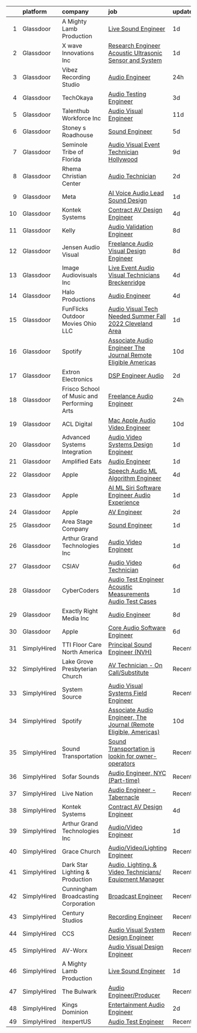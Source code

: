 

|    | platform    | company                                    | job                                                                                                                                                                                                                                                                                                                                                                                                                                                                                                                                                                                                                                                                                                                                                                                                                                                                                                                                                                                                                                                                                                                                                                                                                                                                                                                                                                                                                                                                                                                                                           | update_time   | location            |
|---:|:------------|:-------------------------------------------|:--------------------------------------------------------------------------------------------------------------------------------------------------------------------------------------------------------------------------------------------------------------------------------------------------------------------------------------------------------------------------------------------------------------------------------------------------------------------------------------------------------------------------------------------------------------------------------------------------------------------------------------------------------------------------------------------------------------------------------------------------------------------------------------------------------------------------------------------------------------------------------------------------------------------------------------------------------------------------------------------------------------------------------------------------------------------------------------------------------------------------------------------------------------------------------------------------------------------------------------------------------------------------------------------------------------------------------------------------------------------------------------------------------------------------------------------------------------------------------------------------------------------------------------------------------------|:--------------|:--------------------|
|  1 | Glassdoor   | A Mighty Lamb Production                   | [Live Sound Engineer](https://www.glassdoor.com/partner/jobListing.htm?pos=125&ao=1136043&s=58&guid=000001822efa9717a3e8399101248b28&src=GD_JOB_AD&t=SR&vt=w&ea=1&cs=1_d05ae0cf&cb=1658645551214&jobListingId=1008023275109&jrtk=3-0-1g8nfl5ps2go8001-1g8nfl5q8i9ip800-c0b291403f18d7e9-)                                                                                                                                                                                                                                                                                                                                                                                                                                                                                                                                                                                                                                                                                                                                                                                                                                                                                                                                                                                                                                                                                                                                                                                                                                                                     | 1d            | Nashville, TN       |
|  2 | Glassdoor   | X wave Innovations  Inc                    | [Research Engineer   Acoustic  Ultrasonic Sensor and System](https://www.glassdoor.com/partner/jobListing.htm?pos=109&ao=1110586&s=58&guid=000001822efa9717a3e8399101248b28&src=GD_JOB_AD&t=SR&vt=w&ea=1&cs=1_ada819a7&cb=1658645551212&jobListingId=1008023007042&cpc=BCC169F53084E245&jrtk=3-0-1g8nfl5ps2go8001-1g8nfl5q8i9ip800-b068819ec5f1cad6--6NYlbfkN0BHIfC1zsKGIu0R3teaIu8liT7fbRNLaQeDQfcPJweUK9FtGyWMTNeDd1zEHevLDgmM9c9hqUONlpUtFbzT3ZiffslUtdCCpni17USCT42k68T0TmuBcqqW_ER1NZ_FGkun9mKgyGM3HFgbFvRNtkEy-PMpUdrKQ3ogIZinEeQF0987CSResEQ2Dnmf8J09L8aBUU3AAhzBbakDwbcmOyhy844LL3qHlx62re0eLaZsBt-7W3jrfeqouc1xBfUEyt9lc0SDlB7zwxINxPo6g3vuzquUyXLz0wZwoXMg4mxwX6c2UxJrV8POEeWpeoOAbQfaFfaf3WBDjN6_oOZqbRoY7WwS8oEiUFkI1gDk23Mb263dOsys54OXKy9pe8tKgnfDxFnkIoBVeC0oZbZkJKo2_oB3kfswAdeAl--bo9PWbus7t1ieLVKgDaUh9dXf4UTIxSGh5js-56Rop8We2pCSV27M5hvCUqRDPXTVHgQcajNhmGAylk4MoRW___1xO-Y%3D)                                                                                                                                                                                                                                                                                                                                                                                                                                                                                                                                                                                                                                                           | 1d            | Gaithersburg, MD    |
|  3 | Glassdoor   | Vibez Recording Studio                     | [Audio Engineer](https://www.glassdoor.com/partner/jobListing.htm?pos=103&ao=1110586&s=58&guid=000001822efa9717a3e8399101248b28&src=GD_JOB_AD&t=SR&vt=w&ea=1&cs=1_eee85154&cb=1658645551211&jobListingId=1008024263459&cpc=C63BD00756FD6F58&jrtk=3-0-1g8nfl5ps2go8001-1g8nfl5q8i9ip800-e3b545f4ab97bf48--6NYlbfkN0BKgzQyzTF1Q9mOsR1amaS-juVGLjHt5Cdom-gEF9y-xY-tlIpRXCPWyP4pclVePwENEW3aw1BxwPbIxT2M4tQZzCGp0zNWMd9o57K7osuwNB7DOyFZTMzIGHfdDykotg3A6nMNkHk0Mv-UbY7ffR1Td9K875p2Q2EztXHBSMwi_HDX5OUyyWoqFC-zAMfyCr9qowDeO8_-prD0alieUCqbmKsv7qTiQZOG9ssUuBof6ylYHC0fBWtSHr6VPbqx_6NXrmBe7WlBbb9fPoToAibY_tVeEjkxTKjo8rl9soH-08riwKIpTnJ687_hd7JcbPKIuoM3hkPM-77xyOSitd58QbFny5FfvYZxisnDHxqFwDscsNttsZehv76w5iR7RFMKVfxtP74LIet21uCvaD-fgZZ4FcqKuzTQSZQjsSsKgfh7sPnefqK6KKyuyP3HPIPfMZRmPAsl4_w95QX9_sHK9eU97H4SxqdpgSMH18HM_LT1WgTtL9iJ5o3zU8htnqU%3D)                                                                                                                                                                                                                                                                                                                                                                                                                                                                                                                                                                                                                                                                                                       | 24h           | Stafford, TX        |
|  4 | Glassdoor   | TechOkaya                                  | [Audio Testing Engineer](https://www.glassdoor.com/partner/jobListing.htm?pos=127&ao=1136043&s=58&guid=000001822efa9717a3e8399101248b28&src=GD_JOB_AD&t=SR&vt=w&ea=1&cs=1_bca067b2&cb=1658645551215&jobListingId=1008017437459&jrtk=3-0-1g8nfl5ps2go8001-1g8nfl5q8i9ip800-eac9dad86f17a484-)                                                                                                                                                                                                                                                                                                                                                                                                                                                                                                                                                                                                                                                                                                                                                                                                                                                                                                                                                                                                                                                                                                                                                                                                                                                                  | 3d            | Sunnyvale, CA       |
|  5 | Glassdoor   | Talenthub Workforce  Inc                   | [Audio Visual Engineer](https://www.glassdoor.com/partner/jobListing.htm?pos=123&ao=1110586&s=58&guid=000001822efa9717a3e8399101248b28&src=GD_JOB_AD&t=SR&vt=w&ea=1&cs=1_9218900d&cb=1658645551214&jobListingId=1008000688025&cpc=9908D8D4413DBB8A&jrtk=3-0-1g8nfl5ps2go8001-1g8nfl5q8i9ip800-c1d0c260fac26604--6NYlbfkN0DpwFV3tuw9vFlML3xauMsT_S9XsNg3VdZNHiuyFzGFE3ciwNCiWa1qTVbJP6xa3o3SiE7kSzpb_mMUGlzcqjxVlt9FBtZPcnYB_qo4ppMqZX69khtSbZ-d0anmaMDwT10aypIn4OmqiZUm8rNL9FWH7XB5YZc2tJcY2fiGON4Np7bbwGgBxOROqtV0WG-NkUcUTSnyu9rlw8p8tQzwdn4PsT37pztH8WHaeENZtplgqh7qldIQif2GYZx2ouPbpgkqRUZtMN61oJNpPukZxJiwPWf09V9L60WSxUp50pw0Kbbr_MCmsxUUBE-gGIb7c6Om38OdN7Zp_xKR4yYsM1opVYhRWci2BZ90oCjMkU4rCKS1aJHutqptIyREGHhLwiC2U3yH22AbAWnlJdYHUiDbV6LLDrVzAx_cMNKMiJCjXg3RBWWUrLEQ4C2HgcpHVbVZHAFN-f2tsqlE1a8caROqHSKHcPAZYWdy9CGPmpipAQmtyEZXuWZa6aRp4w3nxGvWi6xNAg34ug%3D%3D)                                                                                                                                                                                                                                                                                                                                                                                                                                                                                                                                                                                                                                                                                  | 11d           | Newark, NJ          |
|  6 | Glassdoor   | Stoney s Roadhouse                         | [Sound Engineer](https://www.glassdoor.com/partner/jobListing.htm?pos=130&ao=1136043&s=58&guid=000001822efa9717a3e8399101248b28&src=GD_JOB_AD&t=SR&vt=w&ea=1&cs=1_d2e699aa&cb=1658645551215&jobListingId=1008013572067&jrtk=3-0-1g8nfl5ps2go8001-1g8nfl5q8i9ip800-9da6348aded33499-)                                                                                                                                                                                                                                                                                                                                                                                                                                                                                                                                                                                                                                                                                                                                                                                                                                                                                                                                                                                                                                                                                                                                                                                                                                                                          | 5d            | Emmett, ID          |
|  7 | Glassdoor   | Seminole Tribe of Florida                  | [Audio Visual Event Technician   Hollywood](https://www.glassdoor.com/partner/jobListing.htm?pos=122&ao=1110586&s=58&guid=000001822efa9717a3e8399101248b28&src=GD_JOB_AD&t=SR&vt=w&ea=1&cs=1_234185c7&cb=1658645551214&jobListingId=1008006087337&cpc=334ABAF5D42DC775&jrtk=3-0-1g8nfl5ps2go8001-1g8nfl5q8i9ip800-54de0ce036ce8d13--6NYlbfkN0BpuVBu48mqCx_n-MbxiU3o506rdz09uDpyma5Q02Le48Mo3WPNo8h58yDANHrXYZXu4Ga2sc_y9g2CerXtqDrhSk-1nynIs6aCIcrMs0WyVITmz6mOUoqcD7cEg8YtEhyUtxHRZ1u_3pR8nMmUvngdMCE075j5lKA1cBbl8S4faYriFritDztmq4B-ZQV3ZK-chp4v0C0GYbQPmqCN5ZKZnDoGRtHyIbpptcEnCYFyjf_hd4MzvtSWGm3rVsSORbckJ3ZLsUinh8YXud5ZGKvuqkg-cTiY1CgHn-G52paJn5sDOls9SlU28Q0deZPjhgftfwiYjO2eGaQiJgjb3BrTLjprFACo6RFSQpPnDNdY-n-WgU1aj5X3rxAWDpUDLGg9u5XtySY27Hx_cuks9GKkcXzhcPMR5FRqWMHp7Poqfk8AEgqq_wN1bNe76FJgjASf_8MmrMGRL3KPtiDUW6tg2hWyR5DrQMag2rxOjBC6_v7sEdfcsFur0GSyw8YOp-xK8038Mrg_-dDxbDYwtYoq)                                                                                                                                                                                                                                                                                                                                                                                                                                                                                                                                                                                                                                                          | 9d            | Hollywood, FL       |
|  8 | Glassdoor   | Rhema Christian Center                     | [Audio Technician](https://www.glassdoor.com/partner/jobListing.htm?pos=106&ao=1110586&s=58&guid=000001822efa9717a3e8399101248b28&src=GD_JOB_AD&t=SR&vt=w&ea=1&cs=1_28f5f9bc&cb=1658645551211&jobListingId=1008020681315&cpc=5F655C736EBE388B&jrtk=3-0-1g8nfl5ps2go8001-1g8nfl5q8i9ip800-67f32a4e377b2c52--6NYlbfkN0CxzJBc0oczvXnc8lJkfNOMfK5YXZieZegpKXZAj3ZwxBtWYWUJYxKv-vvul_YYuMtY1WCCLPLgCW1piLXjQlf2Vu7PE3VoOg9Hr65Bh1WbH99ANOI6Jide97BRv8l2DhYrfv87aZERKasrvnd5N7w380BAaPy0vI1HjDSkfF0isFZmJ1Ew3PEw0rrdQJTnc4Uj4bJRTVI52za0ZKjpiU0-ALHDZbK4hLrO8285LhCWCIir7ALSWI5bmuD_uHDQglrd492DqQqFWjONYPWkpgsGd8a3PmOsWtceyXBe8NDH6j_p74RreDDw36SS7YxD1zvLvf3qwPuxohzSkgJGVgfWkNwN0i5hVTnmgzk7szW8j4fEy6Zex8jL0HxiQOE8fef-WG82BZizrn8RAhl7WGZvpqxKiiGYJryTsylgLJ60PjV7ymuJZ1qg_Raxa_mHjY6ToNWxeullLhaz6Itx5OTEc0Yx1lKsNtwKoZVvHJjOd0wVTZ6WRCmigoFxu6wScVsQBdLWZiAKYQ%3D%3D)                                                                                                                                                                                                                                                                                                                                                                                                                                                                                                                                                                                                                                                                                       | 2d            | Columbus, OH        |
|  9 | Glassdoor   | Meta                                       | [AI Voice   Audio Lead  Sound Design](https://www.glassdoor.com/partner/jobListing.htm?pos=110&ao=1110586&s=58&guid=000001822efa9717a3e8399101248b28&src=GD_JOB_AD&t=SR&vt=w&cs=1_02b834ab&cb=1658645551212&jobListingId=1008023222000&cpc=6A22310A23505C64&jrtk=3-0-1g8nfl5ps2go8001-1g8nfl5q8i9ip800-444fe9a2068c5797--6NYlbfkN0DYl4UJW4r1Vl7FEn6T9F-rD9lpC-0oMJVSiWjK_MGUd5ZxEn957iThda3zHpNlLYNwoNzCQdsopm8UXMSbELqs7hQaiUnItiTZzEEkE-PHNUfowHDZg6-MYjFC7Tp72VWJ8YeywO2Kg9Cbsh15ja9ebBywiF9xOUIs177SuIjrVQbepqhoRUqt7F9Cmfy1EkIHWUbV6wTpHtfwuWDYMT59Jr0cakuI2N3o8chAxJkMOM4jN8K297MCIaTuSSQ5cZpL5FNmtgZ8YH6Jyd160LYmZYFrKSC8E0RaBmUzj9miM79JA_Yqms1e2uflbySOhzpKNXYDYuoil33Ejs1Qw57v87hmje6d3W8iaNxlwtPlh9ASevN8i8n1ktdhVxFI0HstYNw1mwkRJqOXaPPK8SJl5Zm4w6yt_Fd0sLbqcdYhHuVZhnbLYhbztWq9w1Fz3O3nCnz2Dhx-1TdwqmkyhaTYO7mC1TY4VegAyJYJXDimZ0UV8-B6EqOBkVaUc4iAfp0zgMbkOSsuGW5oQfnmMMQNRxMfz0ZFN8Jl57JnaMCwqB8q2bgIPK57b4EZ9-Hl7PvyV28VPhYJoBUPS0_UlWHx_fba5RWIClUVVIJGtzfUdPeh7ArZmRPU7STzqy7d96g0HhrZdkHbWvrM1TNPAX-M725gL3zeQ_FciV-4prfhw5HM1d9O8zWs5r5_7h0ysCEJ5ZspWOx8s-SDlntHcm06TUrBoh_pXH5SFF-BeyjgExA9TzPiTBRLeZ6vqjBAKbV1hcYC8oMldBkKmQcSHOLV-GFPf19S9ym4N8utsu1_SlwSxxsBSpa_566TjByGAHSBVkqwQTCt4kCc8OmbdUs9TE8VqEgdiM2Moh-JCCCbDJ4xrBZGkw7chSD82H_Utd_ot50hfgt7LxJjJod7WeGvkeN8zJ3P2n59G9qY0yv6JD9LsfMGvCru2ZjFkiSGN-bInIVaWVjnwbMnH9uYFf_PyOK_sfxUDXvU2pOvYRhFK3Pm9k6QoYjJRb2GJZ3o6Tc%3D)                                                                                                                                                       | 1d            | Menlo Park, CA      |
| 10 | Glassdoor   | Kontek Systems                             | [Contract AV Design Engineer](https://www.glassdoor.com/partner/jobListing.htm?pos=112&ao=1110586&s=58&guid=000001822efa9717a3e8399101248b28&src=GD_JOB_AD&t=SR&vt=w&ea=1&cs=1_6919f39c&cb=1658645551212&jobListingId=1008014886987&cpc=1160948BCBA38B5B&jrtk=3-0-1g8nfl5ps2go8001-1g8nfl5q8i9ip800-a546212c94420692--6NYlbfkN0CfuwjoGl7GPnww22KG_qH1VxV-pg5CMIAqmERtwLeL8ycF7ceNQdASQTPxp4jgWWs-M0t45tF99RZCP-Y69a4reENeISWqKk45DEqGx3JramItH2_VZp6X8Qyg9Tmz2oq7QvAbYeaYMFsouQnIxVpKHd7RjwBwsnf0ucVB8jFLm9A5fsBFqXubL2-APHTB7dMHMviCdpvS91tTTedAOPAicn5xpYsaOI8Tc_Bk63f3ENrJL5YxvD7-WJJlJ_NC2jKU1-UjooZRVe-lgMJswRQAiP_aN2XvUI3SgCPlhrAQ54vGUTcozhyOn750ZoF86rm7JN2bHJ4YT55z1_zrRbnTYYgf7FcIGM_uBQ0MqREOQLhyNw_5_usY5CTPz2TsIA269Oa7zABt-wS-jmaMiFUoCbFAYoEWoKk8KNMdCi5awc5KjHDDeiXgAjI804deSgHvea6tzpu8OHRUkLMfTPvUl2XY5_9Bh7FgtlB4CCKJnCfkVdWXgj_XdoglhIT6gnDgKctlP34w8Q%3D%3D)                                                                                                                                                                                                                                                                                                                                                                                                                                                                                                                                                                                                                                                                            | 4d            | Remote              |
| 11 | Glassdoor   | Kelly                                      | [Audio Validation Engineer](https://www.glassdoor.com/partner/jobListing.htm?pos=114&ao=1110586&s=58&guid=000001822efa9717a3e8399101248b28&src=GD_JOB_AD&t=SR&vt=w&cs=1_31ea700f&cb=1658645551212&jobListingId=1008009126496&cpc=8D52E76475A7E842&jrtk=3-0-1g8nfl5ps2go8001-1g8nfl5q8i9ip800-f53c857c1aa040e2--6NYlbfkN0D6qFSVCaa8tXn-rJ3OcXif2lPyFmwsE2iZBGE4YLg1gz3DzxANTQL26tb-SQ4b-KBZ79F5nzKoHSiPUfSthEnUY9ShhnzxpTOBOzyxvNpahP0eO6X0VrzSqiA4jSKLs-hWDmag5kBYDmmVxSYKAOy2pAsFlHDbC-7Y7z-bFhKJrommeG08PopgP2idY4xQ_aPa-lWmuSGQ0NPfVx6FJZ_pdscEC2EgErMvXdjQBO-UkCN702ZqU1VUBhQ0D8lnpldl7IvXalHOxzMOVAjw2P9oeltfPk3Ct8vpR7G0XPmrJDaqCndKzmIyHv7e27umVuweDdtIvSpMv1LbQZ2apu-5LNVuyzLTPxFrb9MKa1gplt4LZ21aFIEa6b8pmppZS6rs26iSm2LrZm70kKHP-WzecS3yp-I1jz-RRBu2YXk112eUyzSFY7oZCA4RbBsA0cmobyaUBpTJXwchmKgi6HCzCTJJoLrJXCLpITKVN-4es11WEO_yJy65Wgoak2lAEoTmOFXTrgMmkaEC3W3rwhVOlja1xftCdmSBYAtOEbkg7PxoZ3ar-Yowy2zaTifIQEcqORuoie9el351QdNNd-FdU0H9diIyg6Vb9qf5YxxrtvbxiWf4ONb8UHGa4GGuEzzml-nTVQboBW8KgLgso7-xhYJBXfo3rY5BzUwdKmPQ7emYzvmk41KGN15K7G3m43M7LN8oKBl5FhkFbTuvqgO066v8tD3LgmvEANyg7XLpqw9tMVl3MEE1nUQLXpbmuEYuF1Xlr3NnKK9l8IBUYGOFaq5ONulvz7GvjHa9w22mitnZ0n1pUAR41P-S8fLA2h04IKzcn8iH3xGEGEzF4raJ9eF9vmPM6Yqv2HUHsmwNjF-sVpo1UwE7eNfqdyccey6Hw8Y5-vTkzyJRIFI8ukA-hkQBu0juOzWLmMXGXbJVXa9jl7fXap3gX5jAtflrLBALRxjEVjWt-i-viOooIy8Ujzm9N16TFtX0YHmqpAHzEjm-vxoaTJFJHjTyukxGD3Vk-xbhgsCUEVHYIltKRd2jeGxUUn9QzhPgxclkNcblH3QvunVXH74mlhO8ypL1eEsnhDCAOj_QbDMOVoGMMf-_JTYIJcUdaGqB1pdK7Nn6c1d-n-3Go8Hx3PGIMcF-bH9eAzeymLFcsPv55iK1WNlIYUwY0tp_9o0%3D) | 8d            | Folsom, CA          |
| 12 | Glassdoor   | Jensen Audio Visual                        | [Freelance Audio Visual Design Engineer](https://www.glassdoor.com/partner/jobListing.htm?pos=113&ao=1110586&s=58&guid=000001822efa9717a3e8399101248b28&src=GD_JOB_AD&t=SR&vt=w&ea=1&cs=1_708d9595&cb=1658645551213&jobListingId=1008008655393&cpc=B076152010A3B66C&jrtk=3-0-1g8nfl5ps2go8001-1g8nfl5q8i9ip800-2b26840a77cfcb6f--6NYlbfkN0B91O5vKeJxR9_hxmDa8e6Q5G1GjibsWHgJn1skfYlPwkAXe845tnLEvoI6XuF0eBIBIhcz0HPUIe79UujOZBVd63yv6bxa1aImQmynUaNewE95G793KRTOknt_ThP5QTrQDOUmd5gLH-22R2jo_gzJCrI3Bf2XfHqThDx0q7NMMsUMDd3ajSAC3ZreR5MhGkiRCket0jlSQC_TdPmwnUz9weTF07SCz2WZr38rINZuErB9Pbh6uv8Hx9MMjvsOakHmGom_5QVOaP3YHZc0PPFSNYLhOB9E-c5e6-5zIsjCvUtHfVPi4Mx_-VsMHw5GBeUOj7ipWmn4VCnpGloz7l4Fjd2KEI8QsrVgBeoxyNXHa2Y_llalTKloj6h_umzGaKuXs5ZQJmbJILa7Wq7BPdX-6lrx4kbd3J6lkbnXKFn-mm6FjYCbRlr_8egNnLzLMeNKtsm-oHe2HZoTPP2r9SxUzn4CxLpi5U5WvIKnFInYi9NY-c4XpVaaiKzzVW_bB4-pl-2OT8BGgyQL_HM_tg5LU0WQp5nI1io%3D)                                                                                                                                                                                                                                                                                                                                                                                                                                                                                                                                                                                                                                               | 8d            | Remote              |
| 13 | Glassdoor   | Image Audiovisuals  Inc                    | [Live Event Audio Visual Technicians Breckenridge](https://www.glassdoor.com/partner/jobListing.htm?pos=108&ao=1110586&s=58&guid=000001822efa9717a3e8399101248b28&src=GD_JOB_AD&t=SR&vt=w&ea=1&cs=1_d329708f&cb=1658645551212&jobListingId=1008015254854&cpc=C6B4EF5A80B9F897&jrtk=3-0-1g8nfl5ps2go8001-1g8nfl5q8i9ip800-41668a328a3e7d24--6NYlbfkN0An2wH3WPKNYq-h_yXU9a-sWSItRj_XpS2RQAdjkSXDzhQrq28oH-kFNyDHB-Keb6t3ajZ9KAymky3vYuQ7yQtSIl4w6OEI9RrLwfzoVLWfbpDi9se35Ipggg8zZjpP8t_5ZUuDBOwqOE6XDqayan0qc9A2azojNi7XJR_npwJAxgTL_rdL9tMa68JHv1wnZdR8ENHxF0CBPBN_fBSZtC3dTlLqOSrbSNcuZSc_1NTtbPNDXVin_KKKzIeOoDQ9bRLaJqA4aj-vNs32IyPzbdJhGQwE2pp_uPPgjUgUi7ME9R4dzKWivz7r78VTZA7zy-CM4tqpJvFeqojtjiBla6m9fVMzWXj-MMmK8Vw0zIXaOk4wjHELwJa1VZk_3_cL0pzEz52aZjkZwJbb3ECisi_3q6bkTNHC5OdP_7NAOE7gr8o0P6yvurkaQ3vEc5ttdDu-fCVw6xDjcVJPMLW_Xa-JKR1eG_qX0bESkLtvKVA6xEYs4mCEMbW6t0_WXytFTXypZb6ja6SSMSrfgWvSVT45I9HlH3sCP5JxYxhX_JkWaQ%3D%3D)                                                                                                                                                                                                                                                                                                                                                                                                                                                                                                                                                                                                                       | 4d            | Breckenridge, CO    |
| 14 | Glassdoor   | Halo Productions                           | [Audio Engineer](https://www.glassdoor.com/partner/jobListing.htm?pos=107&ao=1110586&s=58&guid=000001822efa9717a3e8399101248b28&src=GD_JOB_AD&t=SR&vt=w&ea=1&cs=1_3acf6bc2&cb=1658645551211&jobListingId=1008015033912&cpc=723ADC3DFE402989&jrtk=3-0-1g8nfl5ps2go8001-1g8nfl5q8i9ip800-66344b39c1648170--6NYlbfkN0DZZww-p_mr8GWlqIRBY21Wjl_Fk3kglyx5_HcxykVqwaDFSJjVlUl4SCmDWBly_AThIxt-d2Ac-E3CGtxPty3MM8GBfToLumm6yYjnHD8YAIyf3ctYdpRa4tizI8BkBRdRNP_8Ljldeb8Rs8UYrkIV8Jqiugy2o5is-Rpbor5-fjFqRrMbyFA2cYxqy9JE6apk2AOsZxzZRj79GaLTvXIMI6pz589sbM6X8oBmA_P9ma4eUbckWYr-dMyqSe43rxIuF7HFq7RH-OE1GNzDDU90zcyiG_aJi1XvbT3pXzWYt3i1eBSpYX2xpo6SZxhfN63ehr6Xp6vxEDxaK6r9T-1S0SbiCJhEYWkM684FT0CP2tbG_NFpeLJ341eVoeqnwph1xsLcNWTB5ZgDqK9y4ooyNI4-j2hcB7igKSTcP-ss5Sqwl0oLphyut3RTBGeZMkPvoKPPZqPnSTUGfdf_4Im9j1ixZ_KZoUaMsMDDvQJXdQpioPl6_niG)                                                                                                                                                                                                                                                                                                                                                                                                                                                                                                                                                                                                                                                                                                                     | 4d            | New York, NY        |
| 15 | Glassdoor   | FunFlicks Outdoor Movies Ohio LLC          | [Audio Visual Tech Needed Summer Fall 2022 Cleveland Area](https://www.glassdoor.com/partner/jobListing.htm?pos=119&ao=1110586&s=58&guid=000001822efa9717a3e8399101248b28&src=GD_JOB_AD&t=SR&vt=w&ea=1&cs=1_14e26560&cb=1658645551214&jobListingId=1008022301212&cpc=B101C867B3EF2D75&jrtk=3-0-1g8nfl5ps2go8001-1g8nfl5q8i9ip800-b79441f521dbf231--6NYlbfkN0CocajM6XeLWROXh-NTUHulynXe_myAwyPlBI4xq224-A194x0QG9rVBNXQssI0eugpVrLZfCjlq7jrcZZ7-Z98TeQCajyuWgHL3WJ53s8duxswKinogscH0vSBp_yGWv-Apc9W7TMctJgId9q-QVaArtyBg1s1upcgNgWKUgaQqfFdMxwrsHAH4lwu8i0Nk-WmCIfdGwIfoXKrpuxmDxIjCVWBtV-2b3TokLXY8Tt9_hMFVzXy9QIrAdcMuefY33_p5P2Me0MaU1GOnDhcZWWeZ_M3rYcox8wVeKRE0283XmXOwgNX4uCR-iVP4cecJSjoJeUE15KWFlFaRpDtCet3krQP3zLutkGbhihX4QOiBx-bE5UInLg1OIFWWTB42EdyVyN-l_r5oKB5VptAmSNhCcrbuM_nfYTlHLAftO_1YEsxnQ9r3ku3Dau9EZfn_60y8e22Jcj42JKkUz5E-uWlS5HWpuqptQvWk0-dnyKLIvynJ5M0I-1qQdvFdxOAVB4%3D)                                                                                                                                                                                                                                                                                                                                                                                                                                                                                                                                                                                                                                                             | 1d            | Cleveland, OH       |
| 16 | Glassdoor   | Spotify                                    | [Associate Audio Engineer  The Journal  Remote Eligible  Americas ](https://www.glassdoor.com/partner/jobListing.htm?pos=124&ao=1136043&s=58&guid=000001822efa9717a3e8399101248b28&src=GD_JOB_AD&t=SR&vt=w&cs=1_b1f84308&cb=1658645551214&jobListingId=1008002986616&jrtk=3-0-1g8nfl5ps2go8001-1g8nfl5q8i9ip800-d92e08f93933b848-)                                                                                                                                                                                                                                                                                                                                                                                                                                                                                                                                                                                                                                                                                                                                                                                                                                                                                                                                                                                                                                                                                                                                                                                                                            | 10d           | Brooklyn, NY        |
| 17 | Glassdoor   | Extron Electronics                         | [DSP Engineer Audio](https://www.glassdoor.com/partner/jobListing.htm?pos=104&ao=1110586&s=58&guid=000001822efa9717a3e8399101248b28&src=GD_JOB_AD&t=SR&vt=w&ea=1&cs=1_70264b1f&cb=1658645551211&jobListingId=1008021175940&cpc=40021B6B9FB64F38&jrtk=3-0-1g8nfl5ps2go8001-1g8nfl5q8i9ip800-337ab0c0dae252cd--6NYlbfkN0AUt3IldPz8DMSeZn7LXGlOreNDrQisOFkBzwbGjNUStM2DKElQXzNAiHdJWU3HXHAGsNZOvNfraC9qQsIarMFiMDH12aXQzHSaQ8_5MrXS1TPMhWNELKyjK-d7YAEampf4xjYoDKk0hhjhOQ0YW-Jf4sv-tioJwEEetM4KBdPnwSrm41RiwRCxwx4Q1z6bOXN_9Mf968ljHW3wJse5H9DLdEeh5OlveDmCrGpLGx3xmyezH2n0OQCMqp9I1wIR7WEpHEW-Fqakrq6rljDlbYvTMJh64ICUg3qJ1rGeIrNVWQUBoawk91wjxsyatooSGVS4_JM8J38LSDAsVZMRN65aJ-vNmCtkRlJyymUhSxtf4xTNkVlTirCc6_GWHSRUYKfbvjMnk89-6rUWilpSFeuqoqq35w8i-eNZ4_T-TYFrRZo-AUSM0cDzQKNL2k8-iv9FyD3qYO0CSRvtJ__QtcoCqu5Ck7oxjcxSXq3qEGPHz0kVu1fCiwtyy_WrAZ6Sw5PMjnzyPsDWtg%3D%3D)                                                                                                                                                                                                                                                                                                                                                                                                                                                                                                                                                                                                                                                                                     | 2d            | Raleigh, NC         |
| 18 | Glassdoor   | Frisco School of Music and Performing Arts | [Freelance Audio Engineer](https://www.glassdoor.com/partner/jobListing.htm?pos=105&ao=1110586&s=58&guid=000001822efa9717a3e8399101248b28&src=GD_JOB_AD&t=SR&vt=w&ea=1&cs=1_7ea2e946&cb=1658645551211&jobListingId=1008024439004&cpc=C5C93DE40C8A001B&jrtk=3-0-1g8nfl5ps2go8001-1g8nfl5q8i9ip800-ae8eddfafc9d0a65--6NYlbfkN0BTy4Vq3kUv-8E8fBOrhZt-7WJQYqv7u2ur6JnxlE7nq1comPzfAdnL8H6mG7ndRhhSfRmXLxTifUPrWQ0pfMg4CbvYZjs77uJY0dgkQEFfsiYbEpvLH3ZpjpSaLWVYaurKdXykgPluFRE4yxjL8DKwHlqoUvc65X5hKsyTxYCGO1_dLbXiuoy5hqPyD9L6N1Ke9qw9QNICJqKBK7cYfpJH0HSLvLz5xOCGPd39FqA-K3CffG1BaN0LvjPfvS8nOEdz2nGLGJXfQNegf-lEi2Tdc5soIcEYLbAyc1tnwKmXVJVqlehkYIr7nSVn1Hi2mg5KVZR_4ewtNEKnN3cKLUWBmmOaf3_ZJoyOl9mYs0XYKyZfELPVo0gCgomdnqB6YCY6jmBRuzamzoTiceQuooVv5v1rYHH0VBemR7zyohy6YmAhdMFF5c6J_xuEmAioCnpWHyLy7jFbqE7_AK_yi-1zxcrk5vZICTBH5F1S3C_tp8TW6p-hw7saBOl2AsQwQROCzHvzKAxO5Q%3D%3D)                                                                                                                                                                                                                                                                                                                                                                                                                                                                                                                                                                                                                                                                               | 24h           | Frisco, TX          |
| 19 | Glassdoor   | ACL Digital                                | [Mac Apple Audio Video Engineer](https://www.glassdoor.com/partner/jobListing.htm?pos=115&ao=1110586&s=58&guid=000001822efa9717a3e8399101248b28&src=GD_JOB_AD&t=SR&vt=w&ea=1&cs=1_17591b4e&cb=1658645551213&jobListingId=1008002805518&cpc=8795CF9063CD573D&jrtk=3-0-1g8nfl5ps2go8001-1g8nfl5q8i9ip800-b294e820e0bd7cf8--6NYlbfkN0Aba5oU64R_O9Kj8y6RMdSSFXuPwn88DcWu9IRDlipDHjxHIIFB0atBqVJ04z1yB38m2BmZD5nGuDZ1Ll4GVmNaqQXVnIYmUmM6ToJtSjcc-FJPcDSr864QuiTd4OY8QCHijlwPVkSN3uMKBnilt5Z6-nTFEUv3VnNXsF4LLM2RDbzizWvHlprvPVGqn3Ka9bO6dz6O895G4SwQKgLkDtQlnr_L0JzR328Z8WopCy_SzHy-cqQmApVQZcCfW7UUT1z5Rz45DoGUOsp3g5oGsFDL1RxeFRt0yNbDjWk-RfpyMS3Zssm33863Do9SKYMYTW2U-xDhBi1aOFLACH1cPxYwjOhWoJl4torzp1opBw8qfcM6TXFSwexyWUnO9oU32fu0LbehIN3P9XPPjMsX1hrT79T8zviFF1xK0P0KYBrbVO_65zA5QsnPlLKIhbIWRP3jwYUTXPGNtn7_xjrSQvTppTa0eY3D7YW77ywKqElfIzlomCx1PNFALuyJeHI_-AnjOUmC5ViToA%3D%3D)                                                                                                                                                                                                                                                                                                                                                                                                                                                                                                                                                                                                                                                                         | 10d           | Remote              |
| 20 | Glassdoor   | Advanced Systems Integration               | [Audio Video Systems Design Engineer](https://www.glassdoor.com/partner/jobListing.htm?pos=101&ao=1110586&s=58&guid=000001822efa9717a3e8399101248b28&src=GD_JOB_AD&t=SR&vt=w&ea=1&cs=1_2e2a8776&cb=1658645551210&jobListingId=1008022772105&cpc=0AE43CF55DD5119E&jrtk=3-0-1g8nfl5ps2go8001-1g8nfl5q8i9ip800-c6c24bc6352060c7--6NYlbfkN0D4nuovUOU2dPryPr7-xanE7ZFWASvaSyNm3BqXIbrO0lueVQMKw1-JarpFxvKbXNoXQJv89xZhhFmAhhKePaGNXJ7lI8l8SznzhCTMTBk8peVeK6-TzmtSMy7eqX07L8g6TrBB-pnAodP8S1yj-GYodI2HvVQ6rb2hiB5JMfESjS_nWg7-j22GPMmJhx2KM-jgdUhk1mM93MJY6ona8f2OPnJcYtUDjdZHINyUMkTo2qQbnwU8mGhTZnyDjJorSfXRCaZwz4BKV8vBba_qi58ZTsoMNai8Ah1zX2xRQLr_2neVbYeiwg7Z_uhMREhvrkzs_R0yTqkEFu3lUQK3dcskBg4RNXmsAbYPq8i_K4LbesD0tNFa_CALnEnmKvYaOPyCp6QyWhodDTXhC8lOmwm2CisLYImyjJYPmSdpnhtJQYuS-aSgFfPmYo3n98PQ05WC2GZwcsbSNXotgF00hMp2XF6Z_DpRqXFQtjBndiHqciI9IrPzjuTkLYvpJffVfsT27v5Vl2WjJg%3D%3D)                                                                                                                                                                                                                                                                                                                                                                                                                                                                                                                                                                                                                                                                    | 1d            | Scottsdale, AZ      |
| 21 | Glassdoor   | Amplified Eats                             | [Audio Engineer](https://www.glassdoor.com/partner/jobListing.htm?pos=129&ao=1136043&s=58&guid=000001822efa9717a3e8399101248b28&src=GD_JOB_AD&t=SR&vt=w&ea=1&cs=1_45539da4&cb=1658645551215&jobListingId=1008024066343&jrtk=3-0-1g8nfl5ps2go8001-1g8nfl5q8i9ip800-2c31e7139597bb52-)                                                                                                                                                                                                                                                                                                                                                                                                                                                                                                                                                                                                                                                                                                                                                                                                                                                                                                                                                                                                                                                                                                                                                                                                                                                                          | 1d            | Dallas, TX          |
| 22 | Glassdoor   | Apple                                      | [Speech   Audio ML Algorithm Engineer](https://www.glassdoor.com/partner/jobListing.htm?pos=120&ao=1110586&s=58&guid=000001822efa9717a3e8399101248b28&src=GD_JOB_AD&t=SR&vt=w&cs=1_fc2b0a00&cb=1658645551213&jobListingId=1008016279250&cpc=3BA4CE39D5B5DEF5&jrtk=3-0-1g8nfl5ps2go8001-1g8nfl5q8i9ip800-a356d04e2a4d9aa0--6NYlbfkN0BvKrLyj5gPmtZO9T8euul8TCxuuKNOtzRJOomxnwSEodTz2Bc-sPZl29JElYHfcoT0GaH8960nEyTj6Q58SC555zc8sY9hzXDyIf6YJOT-QTDiRqRPMmyWC9NENirrdRUFE1EtXrczele3zGRWEVVoAIN9AIE3jcqXbo1xpjaZcRV6CTrvk-M5XCWmXxrKFqtrcCewulOyZ30FfvXyt5uWZ5iyD12htTGe8Cu390jwpLZz6HsdaPAVbgny87dRkQaEAR5pHAq1lnnaJR5leBa-7DytV1FN2S6oCY9blAvUiyiuUmdvK4X_f_ST0MmFmLN8zoxqlIU1SrcP0BTf2JCJlqNFpqXxjZ2YjKYXEBeCL7-i_AmrapVvMYIK3NQOo1BgsTFO-hjo3lJILmuDNEDuRHmhti0GsR6DJqkHDoHLTRTZGEfX3v0spn4RA6VTmOLXZE4mXT_uP0GzWBsOnDXJGGmSEIS__i3db6xkloz6MGfaaBBAAq33468X9hmWqw8-DGzv3_MN70YHWr8CLW5JbFSMv1ZVvFILYM1rSxhLT0d2pfXoXxxW6XYFKHMags9gDzlrNrnx7vbbqdFKTfuthzEnlGXA8BZDLOpeH-S7QHZ5KLQ_lpM91DAhBDrwDbym38o3gzCLeQxGAcJu02Tk7r0RDgUS6mRKzD445cfgYgl5WwFDrhRDhNopdwz1_PeexjUkkghW5W4T1LlgX6DQfb-vsBhLja4HdcQ15yNlAvsl0bPqgOgYW0Qd6q_1JuGYnFth3Iiv2gDVYYPff-Lqd4LSIiS9cGHtMmdUwHdLkxWV63ayPkRkoUzwzkLpZJXYBT1GqfS9ZRtPJRV8qzRYixDCyVtSoF2AgTrJrIGj0_2OZmZVUwtJe-cOiMECJT4qJPmgx-vT10Hg0ODteeQjUN5eeENOPqhema0qHcFHG2TOmftqlcX-YsN_xs6N1SLO9fxMy19VA-JU64l5xpbN)                                                                                                                                                                                                    | 4d            | Culver City, CA     |
| 23 | Glassdoor   | Apple                                      | [AI ML   Siri Software Engineer  Audio Experience](https://www.glassdoor.com/partner/jobListing.htm?pos=118&ao=1110586&s=58&guid=000001822efa9717a3e8399101248b28&src=GD_JOB_AD&t=SR&vt=w&cs=1_b4cbcd24&cb=1658645551213&jobListingId=1008024012027&cpc=47CFDC01B3F81FAC&jrtk=3-0-1g8nfl5ps2go8001-1g8nfl5q8i9ip800-9010fb2009524642--6NYlbfkN0BvKrLyj5gPmtZO9T8euul8TCxuuKNOtzRJOomxnwSEodTz2Bc-sPZl1dBMH13w-jNXNONIP_H_BEVYxjYrkTZmqZxjUy-7kbpo_bS5bn0jthbTKhOjB1wQk0bNkvkR4kOia9RoL04MCf_tYbSpNXeZStOp91DXU8hBYL-6ssWQGV8lKJ1N0pZWqCooPX6XzsKfIT6xWo3XJhOSzZ7_egXm5bkUZtNztYc1O6n-_X5C693h7CCIr0jZIqcLi-6VaTkM36bHHcmftVK3KYdLIMtETPF3wRs2oJxEFJKQ7QuPFFDJoG-kifbciMWjyETMR1HhO4wk8LZmF1cycYJL-l6XOOOW6l6TmK5HQ6j0bYhm0owH0NKf2c0PmLPEX8ymZZAtm556Y7xq7vbhhS0W3A_VGFzgPKNv3AyndheSx9nzlGmmF-4FcV2d1UhWFPU6mnWBPiRrXtHdTd9z3BzIO_QMhj9sG0HDWgWOgizSy9Gn3iFtcTEUO-hkKhxeZvMVKRXqIDMucjbtTDvgl2QWHeq83adZmhFrlgDRmeS86VvfwR5bm50dtAY12zKwfalcF4o510M2_ho57mUeGXX0fDJFCaT71XvgO_c_CkxUmU-rgotzEkXoIbI7yczu_eG4l9HJTvWiug6J4y3oav9GjA0usPsxZMJuX2usVfykPVAQoAkpBWOIeXRiWnwm_xEwgceUQANPEsC-0P-0wDEP4gdWH3F5iUZKKwIBa1103NyehbDXLmh-jAw7v9VjVeWYHRzAueLdMPF1rB2blZGA4LmvNynXSJ7odS6pVOoa_QEu12sF2xrGxaL3x5d6xgYT2cqHKqzkLh232FbSLuR9P4muZ-FQ3RXko87relFr5h1_EwduyowjK9TVLw8j4dF2L-LKYJB2o2wDQiGfpy0JBE2TPXNaVoJoEOXe9LONrZv5CmWR71oxxpZGjIGnNfkMHZrZ3kSZFbXCTEY9nDhxmMvPMeUL_5rsjeXB8Z1-1XvrYA%3D%3D)                                                                                                                                                            | 1d            | Seattle, WA         |
| 24 | Glassdoor   | Apple                                      | [AV Engineer](https://www.glassdoor.com/partner/jobListing.htm?pos=117&ao=1110586&s=58&guid=000001822efa9717a3e8399101248b28&src=GD_JOB_AD&t=SR&vt=w&cs=1_9d1e55eb&cb=1658645551213&jobListingId=1008019302500&cpc=AC285F3A3ECA6BB0&jrtk=3-0-1g8nfl5ps2go8001-1g8nfl5q8i9ip800-3536138c47a3af45--6NYlbfkN0BvKrLyj5gPmtZO9T8euul8TCxuuKNOtzRJOomxnwSEodTz2Bc-sPZlFpP0h5lDivqxI-fK3-TlM2d2NxbYzXrISUOO51adM8tR7S16T4-o6xp5C69GDmo1jQK3XTAHIECzea6A9N-63PN2l8ezoGldBBcClgVny3GMqf-J4g_eFfbGH3ccxhsIGlHszdJhVYGyydyuW7yAx3FMB36WwKZTwXYxOR02ZOuD2HPKVfmcmNpEyvOueXFQAmuRtSjgEPNLtAxCFmzvaxONPKJakc8x4wsbkbNXjbBjxJYGznhfv0TfQUQ5XzzVr0uCEyoIxPIAgENzJcDFY_jyJ3Y-SEJQW7LMEML9qbrIUmllZoIkDu0cqWiVwmuVHxxCdifVv10BItJTNhbINV6iV-SrRS5cpu31GTPCj6UVAl4yXibv0-QBGTJCRhFdsMy4yPt16eB_vsBIG2cJlngLeJx2NSMXKQfKuECVkNBkEhxv_-6VLeucs4Sf-r70WRwwRkJKrbvfiObT9EB4caBHGv8CEB53UCR_9OtPIhec7AWXoGcn4GO3dfB45yXfu8I5JlDMRcuqQgLNQ1Y6Aqy-OsEG5dHqevHfqbPfIlFaLmIdMdw3SDKNKzTiTJM14dgGXX8hkp2_Idm-dnJbz2zY5v0-UPFUK0kbPA-5fQLHdkLpCRgxA0hCieBArLu0RY8eulxowAvQf_jvYfcWoaCsirzXC8ON7jdHi2swEvQgXTuJ5Am01NDxNIdXOZQJYcWqkMtHJsgET2sjbWViDKrXG76SNcmAaWZz-g3WgeITt2NnjcvrfzfVkDnpjr_o4LpBfCtRFwWjE0_WNhRNwDepcg6GwN07UspDK0Q-IaEfAkWNlMYLa1d2Enz82lObunhFS3QaMXytnKzmMwvOzhjD_DMryshYpf9TpPO_Wi2aJUTnsPVfS319XzccLOeH)                                                                                                                                                                                                                                                             | 2d            | New York, NY        |
| 25 | Glassdoor   | Area Stage Company                         | [Sound Engineer](https://www.glassdoor.com/partner/jobListing.htm?pos=102&ao=1110586&s=58&guid=000001822efa9717a3e8399101248b28&src=GD_JOB_AD&t=SR&vt=w&ea=1&cs=1_e39e683f&cb=1658645551210&jobListingId=1008022808021&cpc=545C0D17DAD7ABB7&jrtk=3-0-1g8nfl5ps2go8001-1g8nfl5q8i9ip800-29fc58682bb62cd3--6NYlbfkN0DeXU0vMxLyKhfauY-dgUBa_3v1DHLtGGo4EP_Dl8CiY3vcLdlFpMXd9cmsqwYIfdpZLHITdCq_BXgj_EwDM18RurhratJ5F5A-rJieM4swny0H_ZAVZ-PpROMjFtR8TUaztaqXN34aDLOyAnd0C5ATXbzpM1CngvQCD60u4eL8nyeLUmsmva_JcWXEQ_lqI1ndPiwergaeyIR3zF-Wbrotidyn7-iWvf3pHIWnGt7yHpjEj17pGAE0QPahExYMlAP0bzz79F7OwmeQehBQDxw55CHM-5MXrw4T2gvDGTW3oPyyQtW-lDK7nq8taIDYGUdmLi9QnYShvfA5fUAvvaYHfROMvAGbrTdHi2Bub2wkmejliUT_wz7NovyKkQYQ4lPBUGnFmfuiDTjmJ6a8jvwfu5JqwSt8cd1PP7-06ukEP2IR8IWrqkEjcSKXIbrr3om4H43RCPti0_1muPLgasvPAjPOQlZfIkaKp9rfD1_0cCqcENCce9K3OAM9gYOqg_3Sjeu6aR8A8Q%3D%3D)                                                                                                                                                                                                                                                                                                                                                                                                                                                                                                                                                                                                                                                                                         | 1d            | Miami, FL           |
| 26 | Glassdoor   | Arthur Grand Technologies Inc              | [Audio Video Engineer](https://www.glassdoor.com/partner/jobListing.htm?pos=126&ao=1136043&s=58&guid=000001822efa9717a3e8399101248b28&src=GD_JOB_AD&t=SR&vt=w&ea=1&cs=1_6a5ff6a6&cb=1658645551214&jobListingId=1008022784420&jrtk=3-0-1g8nfl5ps2go8001-1g8nfl5q8i9ip800-482a2e36e1a360a9-)                                                                                                                                                                                                                                                                                                                                                                                                                                                                                                                                                                                                                                                                                                                                                                                                                                                                                                                                                                                                                                                                                                                                                                                                                                                                    | 1d            | Remote              |
| 27 | Glassdoor   | CSIAV                                      | [Audio Video Technician](https://www.glassdoor.com/partner/jobListing.htm?pos=111&ao=1110586&s=58&guid=000001822efa9717a3e8399101248b28&src=GD_JOB_AD&t=SR&vt=w&ea=1&cs=1_ef873b0c&cb=1658645551212&jobListingId=1008011148240&cpc=4B4B39186BDA197B&jrtk=3-0-1g8nfl5ps2go8001-1g8nfl5q8i9ip800-03e89c98902cb07b--6NYlbfkN0C2SVAOpOeIWQkPp9EeCSLxTLheLRty2uanDx8E9nXZ3pmbkvOHM_GwB68jgDBTL_2w9sAijcD71AI9wa8GAJyu8j08FfbY8edAkuknfrEb8Q8-fqJK2Kuc85f_K4Pv4bxZs3S9_CkER5ipwLEq5j6SEKTYQV9EeupLfnWZ3eWIIk67wvKVySYaSFeE-6n_UlkP9ZZRTg1g3D-3PFAEjtZ3FIOPpaEBooi8HST0SRoGxM-KExiHT3jaLIEW2ARJ-jBsWIwDBspjkNrR5LGWp5FwsfH_jHrEUG6ZuT4ugURLdcBp8CauYqjhaDz_w2Xl5ZGL-7kbQrO1zS3SH9W-GdfTg1hUjjYqy1b8qyPl3k6PhxlSH9cfy71MKzShVCjlyxzLubqwEVOQ7HLMQfeTCC4csC4YcA6uepdqg3Iq2qiRoGFM44NjVhXSGW-JlFyKvtevxxSsxBsCk-8--T1h5PJBt7LActvAo3mUR6fiTuksNiHcQApmSY4JMBVVi7v0H3o%3D)                                                                                                                                                                                                                                                                                                                                                                                                                                                                                                                                                                                                                                                                                               | 6d            | San Francisco, CA   |
| 28 | Glassdoor   | CyberCoders                                | [Audio Test Engineer  Acoustic Measurements Audio Test Cases](https://www.glassdoor.com/partner/jobListing.htm?pos=121&ao=1110586&s=58&guid=000001822efa9717a3e8399101248b28&src=GD_JOB_AD&t=SR&vt=w&ea=1&cs=1_448cb713&cb=1658645551214&jobListingId=1008023225333&cpc=32EE424DE2B657EB&jrtk=3-0-1g8nfl5ps2go8001-1g8nfl5q8i9ip800-ef7da0fa7ce72163--6NYlbfkN0CpFJQzrgRR8WqXWK1qKKEqALWJw739KlKqr2H-MSI4eoBlI4EFrmor2FYZMP3muM0rsFs5SITX9ZS0F79ipxZj1JlF28TdWHuyWHmhmgO0PMLpkvRbYXM9wOE4Ijh1EYYZr0tYGAUn6AyWI4ZUg5FWIFl6bUpbtvPrNux-7qlBosgOCaQuVZehOKLWVrROr2nnVVY66XXOtAV-OtfIDd5yHiZVZeNSWaAa-mCqxd99AeX73cQekzZXxDvogPferInnQh5FrgIFjBUNzELoWTKfjj8EQdINnI4y7FcYpq0KRwBYLoqhmWiap5cpi2RbhqixkMaWRA175MRzLJvsAYrBPgzElPPnHUVxJirRooi9uGQY8pkQNIaUEMR2iTVygcO3jz79S3mmyVxoeLdQmo0aDbHMVZ4zf7wLEWwDJi7ORM5i91WOpFo2FwUzO5P2yNewGyIoJHbCs7OAJBpwe1OMEzkaA7IEse_K1qPgUI13cDAawO6VUV9hZdBaFomuk5WN0CZo4p0CTmWLYfCfaErPn_Oj4abAlWBOIo6BJ3uWlPOPLh5g33dqia8ytrYtxyW8iUOnuMjYSaPpPWbXhaF6_3YS5kxNB7iL8IBUdABfq8GCi1O2maVdt9Ol45z1IskHme2b-vPv6T3dUpw2256kw6XtqNyBGJYFPQ6SAnGRtomn-Mlr44RRVtAY3yD_Z3ULVrGx9g6MevRWfPYOA1wTPbICOm3RYL2dWZbwz-I_UXrmiFgUI7mfZrpSCFJ2szlK7AlZRR6ARghIarCmsRc5Lkd9hNHt1R-lX3o-1HW9CFmeIqPCioiVEt7uw8_T95JL9G0MjOiX7ssyOTWZBr0FyqFte3WlEChPEoWJw0DtW8d4K1fVZPazZmR9x5IqS4zl5yL4qnjcjT8i4n8rRL6P2n9c8xgKfErnbHwFN6T60Cza-VK4yLtno_Pt-aUrBtImMBQovOUdOvAQYsPTiTd7vlDs46xtMA5aKg2FZGTH7q7u0PzihIFYv9ILd-Lq9YM%3D)                                                                                                                          | 1d            | Los Angeles, CA     |
| 29 | Glassdoor   | Exactly Right Media  Inc                   | [Audio Engineer](https://www.glassdoor.com/partner/jobListing.htm?pos=128&ao=1136043&s=58&guid=000001822efa9717a3e8399101248b28&src=GD_JOB_AD&t=SR&vt=w&ea=1&cs=1_69d6f645&cb=1658645551215&jobListingId=1008007779281&jrtk=3-0-1g8nfl5ps2go8001-1g8nfl5q8i9ip800-4a289f9400f6aff6-)                                                                                                                                                                                                                                                                                                                                                                                                                                                                                                                                                                                                                                                                                                                                                                                                                                                                                                                                                                                                                                                                                                                                                                                                                                                                          | 8d            | Los Angeles, CA     |
| 30 | Glassdoor   | Apple                                      | [Core Audio Software Engineer](https://www.glassdoor.com/partner/jobListing.htm?pos=116&ao=1110586&s=58&guid=000001822efa9717a3e8399101248b28&src=GD_JOB_AD&t=SR&vt=w&cs=1_fd7c1b6b&cb=1658645551213&jobListingId=1008010117633&cpc=3BA4CE39D5B5DEF5&jrtk=3-0-1g8nfl5ps2go8001-1g8nfl5q8i9ip800-ced040b886f772b0--6NYlbfkN0BvKrLyj5gPmtZO9T8euul8TCxuuKNOtzRJOomxnwSEodTz2Bc-sPZl29JElYHfcoSRKsq68AVNiDcyVnK-LGYxcX0LBFdzR0aUDa4ZGNmWzNY0pY1aoSXDuA4k22fhhx50WxVe1GGX0knDpSWmYrI8apzLOaDvcxRqhxcxlaAWafXkStX1zVGf6G1CA4E9Ov6qcl3N49S-hRoInJh4xKgKncUTPW8ci4Vrv7lfPSbOtE3_2n2eLx41VVpx5e3tC-UpglEGWjigGvCmOIY-P1uKbOpBRkZIuZbSpOeCVgVdvYC_SCva8OsOY3hrnt6ObCuEl_-OMgoxWZa47x86YNNYbHjAOGlo7ebuziPMUNhhdLPbjALjVNSNK20mjA2qc-dmpCfqKdMpR1KBBvWSOR2AXZ352eJh7i6giNFOuDERAupucUA9EBIsLQ4aNOlcPaVv9jUxRfMiXFZJqR0NiNEd_z0k9OpGlL4-8c7u2pUuZA56po9NXBkpT10Kk81zHEL0m6APF0Cea2LnYSvyjHYUBIJ6e7SYL-Szsb7QlABurK1sjNVvhQLedNPjexQaD3SkpUo2uDCZUS5DstDsyiHqc6yFO3SsCfn5S--Y7dbjkY3Y0pWIm9SMkHr6nkQsI25CB0l7Tzm_Ht0wSo9gnLIg-rsQ5ERWRgAaPP6uxwUj15MAhY0o_JwlOuxWYVltp8NV3M40P4j0rL5Gio9GNOfXqkEI0NPKqwbUD5yZjep_4x7CaWIgvGRGgq7km_XplJad0-NSPwugLHUOsHws9cNO7GJW7w2oYiRj_FhsRJKmDvC7SdSt94PFtin_m4XPZiEVc9AvP5EGJSC7Dy17Ilp_SUeNZxFsDPz394520M7O2FfW2NLy2F6D3GbqY-gvIxq3Sjz917KwQ666gHrhWliyqbRL85ZNAbD3AEfzm_fHgqEvRmOIFF9WA8AOCNxLCSDMQmY7azig2Q%3D%3D)                                                                                                                                                                                                                | 6d            | Culver City, CA     |
| 31 | SimplyHired | TTI Floor Care North America               | [Principal Sound Engineer (NVH)](https://www.simplyhired.com/job/fOP03YqFe32XiT_BeLUpyB1INqbzxKWFGR22Tqrrdl__8v_sIsQXUQ?q=audio+engineer)                                                                                                                                                                                                                                                                                                                                                                                                                                                                                                                                                                                                                                                                                                                                                                                                                                                                                                                                                                                                                                                                                                                                                                                                                                                                                                                                                                                                                     | Recently      | Charlotte, NC       |
| 32 | SimplyHired | Lake Grove Presbyterian Church             | [AV Technician - On Call/Substitute](https://www.simplyhired.com/job/tb9Lp_96v5nuqnhe0ZYtbeKN6hRlb-jVRHz1dLdsFAKeVM_Axvfv9Q?q=audio+engineer)                                                                                                                                                                                                                                                                                                                                                                                                                                                                                                                                                                                                                                                                                                                                                                                                                                                                                                                                                                                                                                                                                                                                                                                                                                                                                                                                                                                                                 | Recently      | Lake Oswego, OR     |
| 33 | SimplyHired | System Source                              | [Audio Visual Systems Field Engineer](https://www.simplyhired.com/job/xVBqUv_Jb7WJWKXZWvKMDvPPRs-yjpNF3jAs9pIqje1SIoBa9tk9Yw?q=audio+engineer)                                                                                                                                                                                                                                                                                                                                                                                                                                                                                                                                                                                                                                                                                                                                                                                                                                                                                                                                                                                                                                                                                                                                                                                                                                                                                                                                                                                                                | Recently      | Hunt Valley, MD     |
| 34 | SimplyHired | Spotify                                    | [Associate Audio Engineer, The Journal (Remote Eligible, Americas)](https://www.simplyhired.com/job/iCzS3WZ2ITLPu2aArLf1uJUDEPyjSAQ7ImDc4B5RGGySKyD5RSjE3Q?q=audio+engineer)                                                                                                                                                                                                                                                                                                                                                                                                                                                                                                                                                                                                                                                                                                                                                                                                                                                                                                                                                                                                                                                                                                                                                                                                                                                                                                                                                                                  | 10d           | Brooklyn, NY        |
| 35 | SimplyHired | Sound Transportation                       | [Sound Transportation is lookin for owner-operators](https://www.simplyhired.com/job/P-jRAjJWN7mDFo2b9zeqMNVkQ-_cR7N9WZW_EqLpu38catY8tKS_8w?q=audio+engineer)                                                                                                                                                                                                                                                                                                                                                                                                                                                                                                                                                                                                                                                                                                                                                                                                                                                                                                                                                                                                                                                                                                                                                                                                                                                                                                                                                                                                 | Recently      | Indiana             |
| 36 | SimplyHired | Sofar Sounds                               | [Audio Engineer, NYC (Part-time)](https://www.simplyhired.com/job/EiNiW2mMVX0xTAm7yq4zkMpAZba0c5Ol6NqXZTMEb8Vlvxf-RhrULw?q=audio+engineer)                                                                                                                                                                                                                                                                                                                                                                                                                                                                                                                                                                                                                                                                                                                                                                                                                                                                                                                                                                                                                                                                                                                                                                                                                                                                                                                                                                                                                    | Recently      | New York, NY        |
| 37 | SimplyHired | Live Nation                                | [Audio Engineer - Tabernacle](https://www.simplyhired.com/job/ivjfh3rrkjP-61cPhxu9PA0rkvEupZL4DIFdZWBZ2KhQoU_hRJQrDQ?q=audio+engineer)                                                                                                                                                                                                                                                                                                                                                                                                                                                                                                                                                                                                                                                                                                                                                                                                                                                                                                                                                                                                                                                                                                                                                                                                                                                                                                                                                                                                                        | Recently      | Atlanta, GA         |
| 38 | SimplyHired | Kontek Systems                             | [Contract AV Design Engineer](https://www.simplyhired.com/job/v2MKaBd3vTnOJb9ytnJoAoSE_jnhrfOYnd2rEjwdw4NhoZkmZVYtsA?q=audio+engineer)                                                                                                                                                                                                                                                                                                                                                                                                                                                                                                                                                                                                                                                                                                                                                                                                                                                                                                                                                                                                                                                                                                                                                                                                                                                                                                                                                                                                                        | 4d            | Remote              |
| 39 | SimplyHired | Arthur Grand Technologies Inc              | [Audio/Video Engineer](https://www.simplyhired.com/job/wQ2m29WHJsirnMufQ7RIlgW6iM4lRrlLsxpodhdpzXmgreueWkiCGw?q=audio+engineer)                                                                                                                                                                                                                                                                                                                                                                                                                                                                                                                                                                                                                                                                                                                                                                                                                                                                                                                                                                                                                                                                                                                                                                                                                                                                                                                                                                                                                               | 1d            | Remote +2 locations |
| 40 | SimplyHired | Grace Church                               | [Audio/Video/Lighting Engineer](https://www.simplyhired.com/job/NXfxeOPpb7s-E_rkgzrzU79BZEV4HuENgvWVghX0pgF5a7bFUgeTlw?q=audio+engineer)                                                                                                                                                                                                                                                                                                                                                                                                                                                                                                                                                                                                                                                                                                                                                                                                                                                                                                                                                                                                                                                                                                                                                                                                                                                                                                                                                                                                                      | Recently      | Dumfries, VA        |
| 41 | SimplyHired | Dark Star Lighting & Production            | [Audio, Lighting, & Video Technicians/ Equipment Manager](https://www.simplyhired.com/job/ZqzYUtyuJVrg2qQC-7rxOAlp1GEF7-Zfsky0NuqgKN1M0s2eKjObdA?q=audio+engineer)                                                                                                                                                                                                                                                                                                                                                                                                                                                                                                                                                                                                                                                                                                                                                                                                                                                                                                                                                                                                                                                                                                                                                                                                                                                                                                                                                                                            | Recently      | Hinesburg, VT       |
| 42 | SimplyHired | Cunningham Broadcasting Corporation        | [Broadcast Engineer](https://www.simplyhired.com/job/JieQNbx6PaS0O72d7ychTJ5jsGsflKZYvOobHB_YWy02noFYBdL1Mg?q=audio+engineer)                                                                                                                                                                                                                                                                                                                                                                                                                                                                                                                                                                                                                                                                                                                                                                                                                                                                                                                                                                                                                                                                                                                                                                                                                                                                                                                                                                                                                                 | Recently      | Birmingham, AL      |
| 43 | SimplyHired | Century Studios                            | [Recording Engineer](https://www.simplyhired.com/job/QoaSeX6Y81vVAhqEWE1llR60pEjKYc0Wkkmu5cZ1MnEwdU0kruJmfg?q=audio+engineer)                                                                                                                                                                                                                                                                                                                                                                                                                                                                                                                                                                                                                                                                                                                                                                                                                                                                                                                                                                                                                                                                                                                                                                                                                                                                                                                                                                                                                                 | Recently      | Jacksonville, FL    |
| 44 | SimplyHired | CCS                                        | [Audio Visual System Design Engineer](https://www.simplyhired.com/job/ary5z9j2es4oPMAOjusLJHyf7K-36e4_CuOld61njGzpItTv9_0cKA?q=audio+engineer)                                                                                                                                                                                                                                                                                                                                                                                                                                                                                                                                                                                                                                                                                                                                                                                                                                                                                                                                                                                                                                                                                                                                                                                                                                                                                                                                                                                                                | Recently      | Denver, CO          |
| 45 | SimplyHired | AV-Worx                                    | [Audio Visual Design Engineer](https://www.simplyhired.com/job/osU1oFxAsG5nvpwq7Vu3VOvR8jX95-ApjoBOYtmfshydI0kaUq_3gw?q=audio+engineer)                                                                                                                                                                                                                                                                                                                                                                                                                                                                                                                                                                                                                                                                                                                                                                                                                                                                                                                                                                                                                                                                                                                                                                                                                                                                                                                                                                                                                       | Recently      | West Palm Beach, FL |
| 46 | SimplyHired | A Mighty Lamb Production                   | [Live Sound Engineer](https://www.simplyhired.com/job/UlGg4WCqAWLyjSu-i2Br9s9fLaEmyE5yBJl3VC3LciYejVyKKQ3usw?q=audio+engineer)                                                                                                                                                                                                                                                                                                                                                                                                                                                                                                                                                                                                                                                                                                                                                                                                                                                                                                                                                                                                                                                                                                                                                                                                                                                                                                                                                                                                                                | 1d            | Nashville, TN       |
| 47 | SimplyHired | The Bulwark                                | [Audio Engineer/Producer](https://www.simplyhired.com/job/n_62sdMl_VyX80lOQG59KPB-afVH60nnAEc0ODDMsv6ZadDCgjjCcg?q=audio+engineer)                                                                                                                                                                                                                                                                                                                                                                                                                                                                                                                                                                                                                                                                                                                                                                                                                                                                                                                                                                                                                                                                                                                                                                                                                                                                                                                                                                                                                            | Recently      | Remote              |
| 48 | SimplyHired | Kings Dominion                             | [Entertainment Audio Engineer](https://www.simplyhired.com/job/61rjeKa33j3IIWDeAuqLrcrcEGQ1-Qq9_Y07jcjjfYBCaJajRxQDPA?q=audio+engineer)                                                                                                                                                                                                                                                                                                                                                                                                                                                                                                                                                                                                                                                                                                                                                                                                                                                                                                                                                                                                                                                                                                                                                                                                                                                                                                                                                                                                                       | 2d            | Doswell, VA         |
| 49 | SimplyHired | itexpertUS                                 | [Audio Test Engineer](https://www.simplyhired.com/job/hZKaITaq3ZA14aw2XIjPhO6t8--6xkZCXIWDFXNTHO1iaIh5L-3uAg?q=audio+engineer)                                                                                                                                                                                                                                                                                                                                                                                                                                                                                                                                                                                                                                                                                                                                                                                                                                                                                                                                                                                                                                                                                                                                                                                                                                                                                                                                                                                                                                | Recently      | Remote              |